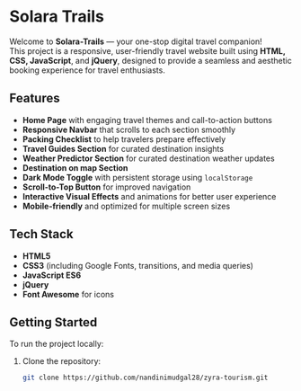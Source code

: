 # Solara Trails

Welcome to **Solara-Trails** — your one-stop digital travel companion!  
This project is a responsive, user-friendly travel website built using **HTML, CSS, JavaScript**, and **jQuery**, designed to provide a seamless and aesthetic booking experience for travel enthusiasts.

## Features

- **Home Page** with engaging travel themes and call-to-action buttons
- **Responsive Navbar** that scrolls to each section smoothly
- **Packing Checklist** to help travelers prepare effectively
- **Travel Guides Section** for curated destination insights
- **Weather Predictor Section** for curated destination weather updates
- **Destination on map Section** 
- **Dark Mode Toggle** with persistent storage using `localStorage`
- **Scroll-to-Top Button** for improved navigation
- **Interactive Visual Effects** and animations for better user experience
- **Mobile-friendly** and optimized for multiple screen sizes

## Tech Stack

- **HTML5**  
- **CSS3** (including Google Fonts, transitions, and media queries)  
- **JavaScript ES6**  
- **jQuery**  
- **Font Awesome** for icons  

## Getting Started

To run the project locally:

1. Clone the repository:
   ```bash
   git clone https://github.com/nandinimudgal28/zyra-tourism.git
